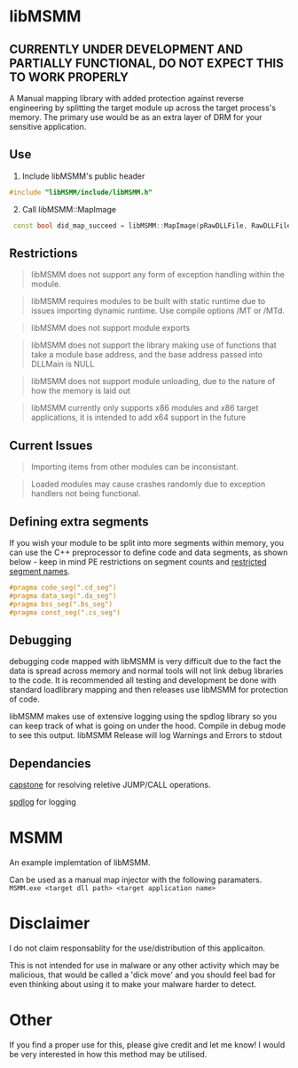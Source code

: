 # libMSMM
## CURRENTLY UNDER DEVELOPMENT AND PARTIALLY FUNCTIONAL, DO NOT EXPECT THIS TO WORK PROPERLY
 A Manual mapping library with added protection against reverse engineering by splitting the target module up across the target process's memory. The primary use would be as an extra layer of DRM for your sensitive application.

## Use
 1. Include libMSMM's public header
```cpp
#include "libMSMM/include/libMSMM.h"
```
 2. Call libMSMM::MapImage
```cpp
 const bool did_map_succeed = libMSMM::MapImage(pRawDLLFile, RawDLLFileSize, pTargetApplicationName, libMSMM::MAP_ALL_OPTIONS);
```

## Restrictions
 >libMSMM does not support any form of exception handling within the module.
 
 >libMSMM requires modules to be built with static runtime due to issues importing dynamic runtime. Use compile options /MT or /MTd.
 
 >libMSMM does not support module exports
 
 >libMSMM does not support the library making use of functions that take a module base address, and the base address passed into DLLMain is NULL
 
 >libMSMM does not support module unloading, due to the nature of how the memory is laid out
 
 >libMSMM currently only supports x86 modules and x86 target applications, it is intended to add x64 support in the future

## Current Issues
 > Importing items from other modules can be inconsistant.
 
 > Loaded modules may cause crashes randomly due to exception handlers not being functional.

## Defining extra segments
 If you wish your module to be split into more segments within memory, you can use the C++ preprocessor to define code and data segments, as shown below - keep in mind PE restrictions on segment counts and [restricted segment names](https://docs.microsoft.com/en-us/cpp/build/reference/section-specify-section-attributes).
 
```cpp
#pragma code_seg(".cd_seg")
#pragma data_seg(".da_seg")
#pragma bss_seg(".bs_seg")
#pragma const_seg(".cs_seg")
``` 

## Debugging
 debugging code mapped with libMSMM is very difficult due to the fact the data is spread across memory and normal tools will not link debug libraries to the code. It is recommended all testing and development be done with standard loadlibrary mapping and then releases use libMSMM for protection of code.
 
 libMSMM makes use of extensive logging using the spdlog library so you can keep track of what is going on under the hood. Compile in debug mode to see this output. libMSMM Release will log Warnings and Errors to stdout

## Dependancies
 [capstone](http://www.capstone-engine.org/) for resolving reletive JUMP/CALL operations.
 
 [spdlog](https://github.com/gabime/spdlog) for logging

# MSMM
 An example implemtation of libMSMM.
 
 Can be used as a manual map injector with the following paramaters.
```MSMM.exe <target dll path> <target application name>```

# Disclaimer
 I do not claim responsablity for the use/distribution of this applicaiton.
 
 This is not intended for use in malware or any other activity which may be malicious, that would be called a 'dick move' and you should feel bad for even thinking about using it to make your malware harder to detect.
 
# Other
 If you find a proper use for this, please give credit and let me know! I would be very interested in how this method may be utilised.
